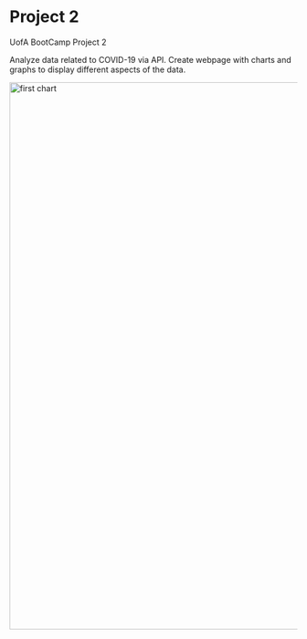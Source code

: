 # Project 2
UofA BootCamp Project 2

Analyze data related to COVID-19 via API. Create webpage with charts and graphs to display different aspects of the data.

<img width="959" alt="first chart" src="https://user-images.githubusercontent.com/57542250/84827459-5b22e900-afd9-11ea-8bbc-f556ca92d74f.PNG">
